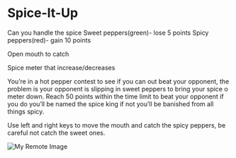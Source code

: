 # Spice-It-Up

Can you handle the spice
Sweet peppers(green)- lose 5 points
Spicy peppers(red)- gain 10 points

Open mouth to catch

Spice meter that increase/decreases

You’re in a hot pepper contest to see if you can out beat your opponent, the problem is your opponent is slipping in sweet peppers to bring your spice o meter down. Reach 50 points within the time limit to beat your opponent if you do you’ll be named the spice king if not you’ll be banished from all things spicy. 

Use left and right keys to move the mouth and catch the spicy peppers, be careful not catch the sweet ones. 

![My Remote Image](https://excalidraw.com/#json=AdZc_Ms2hCG5BRMs2x9fg,7rwnUME4LT3_kA813WMDLQ)
